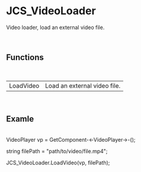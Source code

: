 <div id="content-header">
  <h1>JCS_VideoLoader</h1>
</div>

<p>
  Video loader, load an external video file.
</p>


<br/>
<h2>Functions</h2>
<br/>

<table>
  <tr>
    <td>LoadVideo</td>
    <td>Load an external video file.</td>
  </tr>
</table>


<br/>
<h2>Examle</h2>
<br/>

<div class="code-block">
  VideoPlayer vp = GetComponent-<-VideoPlayer->-();

  string filePath = "path/to/video/file.mp4";

  JCS_VideoLoader.LoadVideo(vp, filePath);
  
</div>
